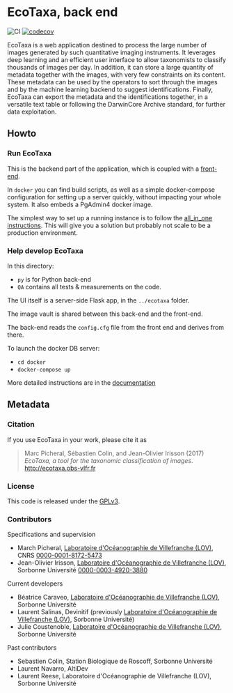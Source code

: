 # EcoTaxa, back end

![CI](https://github.com/ecotaxa/ecotaxa_back/workflows/CI/badge.svg)
[![codecov](https://codecov.io/gh/grololo06/ecotaxa_back/branch/master/graph/badge.svg)](https://codecov.io/gh/grololo06/ecotaxa_back)

EcoTaxa is a web application destined to process the large number of images generated by such quantitative imaging instruments. It leverages deep learning and an efficient user interface to allow taxonomists to classify thousands of images per day. In addition, it can store a large quantity of metadata together with the images, with very few constraints on its content. These metadata can be used by the operators to sort through the images and by the machine learning backend to suggest identifications. Finally, EcoTaxa can export the metadata and the identifications together, in a versatile text table or following the DarwinCore Archive standard, for further data exploitation.

## Howto

### Run EcoTaxa

This is the backend part of the application, which is coupled with a [front-end](https://github.com/ecotaxa/ecotaxa_front). 

In `docker` you can find build scripts, as well as a simple docker-compose configuration for setting up a server quickly, without impacting your whole system. It also embeds a PgAdmin4 docker image.

The simplest way to set up a running instance is to follow the [all_in_one instructions](https://github.com/ecotaxa/ecotaxa_front/tree/master/docker/all_in_one). This will give you a solution but probably not scale to be a production environment.

### Help develop EcoTaxa

In this directory:

- `py` is for Python back-end
- `QA` contains all tests & measurements on the code.

The UI itself is a server-side Flask app, in the `../ecotaxa` folder.

The image vault is shared between this back-end and the front-end.

The back-end reads the `config.cfg` file from the front end and derives from there.

To launch the docker DB server:

-    `cd docker`
-    `docker-compose up`

More detailed instructions are in the [documentation](https://github.com/ecotaxa/ecotaxa_back/tree/master/documentation)

## Metadata

### Citation

If you use EcoTaxa in your work, please cite it as

> Marc Picheral, Sébastien Colin, and Jean-Olivier Irisson (2017) *EcoTaxa, a tool for the taxonomic classification of images*. http://ecotaxa.obs-vlfr.fr

### License

This code is released under the [GPLv3](license.txt).

### Contributors

Specifications and supervision

- March Picheral, [Laboratoire d'Océanographie de Villefranche (LOV)][lov], CNRS [0000-0001-8172-5473](https://orcid.org/0000-0001-8172-5473)
- Jean-Olivier Irisson, [Laboratoire d'Océanographie de Villefranche (LOV)][lov], Sorbonne Université [0000-0003-4920-3880](https://orcid.org/0000-0003-4920-3880)

Current developers

- Béatrice Caraveo, [Laboratoire d'Océanographie de Villefranche (LOV)][lov], Sorbonne Université
- Laurent Salinas, Devinitif (previously  [Laboratoire d'Océanographie de Villefranche (LOV)][lov], Sorbonne Université)
- Julie Coustenoble, [Laboratoire d'Océanographie de Villefranche (LOV)][lov], Sorbonne Université

Past contributors

- Sebastien Colin, Station Biologique de Roscoff, Sorbonne Université
- Laurent Navarro, AltiDev
- Laurent Reese, Laboratoire d'Océanographie de Villefranche (LOV), Sorbonne Université


[lov]: https://edmo.seadatanet.org/report/490